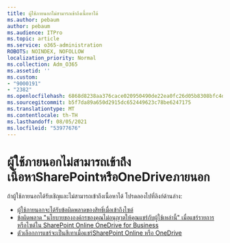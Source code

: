 ```yaml
---
title: ผู้ใช้ภายนอกไม่สามารถเข้าถึงเนื้อหาได้
ms.author: pebaum
author: pebaum
ms.audience: ITPro
ms.topic: article
ms.service: o365-administration
ROBOTS: NOINDEX, NOFOLLOW
localization_priority: Normal
ms.collection: Adm_O365
ms.assetid: ''
ms.custom:
- "9000191"
- "2382"
ms.openlocfilehash: 6868d8238aa376cace020950490de22ea0fc26d05b8308bfc4d9e5f1fc992bf2
ms.sourcegitcommit: b5f7da89a650d2915dc652449623c78be6247175
ms.translationtype: MT
ms.contentlocale: th-TH
ms.lasthandoff: 08/05/2021
ms.locfileid: "53977676"
---
```

# <a name="external-user-cannot-access-sharepoint-or-onedrive-content"></a>ผู้ใช้ภายนอกไม่สามารถเข้าถึงเนื้อหาSharePointหรือOneDriveภายนอก

ถ้าผู้ใช้ภายนอกได้รับเชิญและไม่สามารถเข้าถึงเนื้อหาได้ โปรดลองไปที่ลิงก์ด้านล่าง:

- [ผู้ใช้ภายนอกจะได้รับข้อผิดพลาดของสิทธิ์เมื่อเข้าถึงไซต์](https://docs.microsoft.com/sharepoint/support/administration/access-denied-or-need-permission-error-sharepoint-online-or-onedrive-for-business)
- [ข้อผิดพลาด "นโยบายขององค์กรของคุณไม่อนุญาตให้คุณแชร์กับผู้ใช้เหล่านี้" เมื่อแชร์รายการหรือไซต์ใน SharePoint Online OneDrive for Business](https://docs.microsoft.com/sharepoint/support/administration/organization-policies-do-not-allow-you-to-share-with-users-error)
- [ตัวเลือกการแชร์จะเป็นสีเทาเมื่อแชร์SharePoint Online หรือ OneDrive](https://docs.microsoft.com/sharepoint/support/administration/sharing-options-grayed-out-when-sharing-from-sharepoint-online-or-onedrive)
